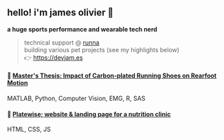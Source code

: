## hello! i'm james olivier 👋 

**a huge sports performance and wearable tech nerd**

> technical support @ [runna](https://www.runna.com/)<br>
> building various pet projects (see my highlights below)<br>
> 👉 https://devjam.es


#### 👟 [Master's Thesis: Impact of Carbon-plated Running Shoes on Rearfoot Motion](https://dr.lib.iastate.edu/entities/publication/7111e321-acdd-4e7a-8caf-ba3dcc7723bd)<br>
MATLAB, Python, Computer Vision, EMG, R, SAS

#### 🌱 [Platewise; website & landing page for a nutrition clinic](https://platewise.io)<br>
HTML, CSS, JS
